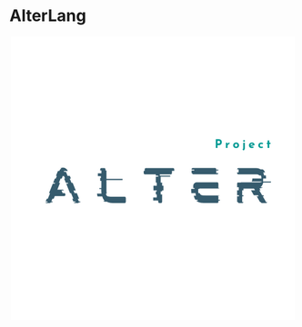 # AlterLang
<p align="center">
  <img src="https://github.com/Atharv-Attri/AlterLang-Source/blob/master/media/ALTER_WHITE.png?raw=true"/>
</p>
